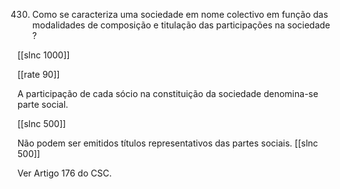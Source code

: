 430.  Como  se  caracteriza  uma  sociedade  em  nome  colectivo em função das modalidades de composição e titulação  das participações  na sociedade ?

[[slnc 1000]]

[[rate 90]]

A  participação  de  cada  sócio  na  constituição  da  sociedade  denomina-se  parte  social.

[[slnc 500]]

Não podem ser emitidos  títulos  representativos  das partes sociais.
[[slnc 500]]

Ver Artigo 176 do CSC.
